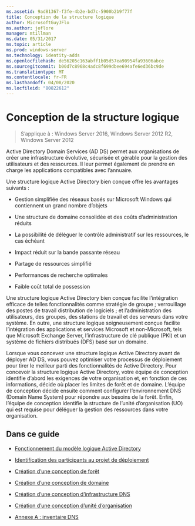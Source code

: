 ```yaml
---
ms.assetid: 9ad81367-f3fe-4b2e-bd7c-5900b2b9f77f
title: Conception de la structure logique
author: MicrosoftGuyJFlo
ms.author: joflore
manager: mtillman
ms.date: 05/31/2017
ms.topic: article
ms.prod: windows-server
ms.technology: identity-adds
ms.openlocfilehash: de56205c163abff1b05d57ea90954fa93606abce
ms.sourcegitcommit: b00d7c8968c4adc8f699dbee694afe6ed36bc9de
ms.translationtype: MT
ms.contentlocale: fr-FR
ms.lasthandoff: 04/08/2020
ms.locfileid: "80822612"
---
```

# <a name="designing-the-logical-structure"></a>Conception de la structure logique

>S’applique à : Windows Server 2016, Windows Server 2012 R2, Windows Server 2012

Active Directory Domain Services (AD DS) permet aux organisations de créer une infrastructure évolutive, sécurisée et gérable pour la gestion des utilisateurs et des ressources. Il leur permet également de prendre en charge les applications compatibles avec l’annuaire.  
  
Une structure logique Active Directory bien conçue offre les avantages suivants :  
  
-   Gestion simplifiée des réseaux basés sur Microsoft Windows qui contiennent un grand nombre d’objets  
  
-   Une structure de domaine consolidée et des coûts d’administration réduits  
  
-   La possibilité de déléguer le contrôle administratif sur les ressources, le cas échéant  
  
-   Impact réduit sur la bande passante réseau  
  
-   Partage de ressources simplifié  
  
-   Performances de recherche optimales  
  
-   Faible coût total de possession  
  
Une structure logique Active Directory bien conçue facilite l’intégration efficace de telles fonctionnalités comme stratégie de groupe ; verrouillage des postes de travail distribution de logiciels ; et l’administration des utilisateurs, des groupes, des stations de travail et des serveurs dans votre système. En outre, une structure logique soigneusement conçue facilite l’intégration des applications et services Microsoft et non-Microsoft, tels que Microsoft Exchange Server, l’infrastructure de clé publique (PKI) et un système de fichiers distribués (DFS) basé sur un domaine.  
  
Lorsque vous concevez une structure logique Active Directory avant de déployer AD DS, vous pouvez optimiser votre processus de déploiement pour tirer le meilleur parti des fonctionnalités de Active Directory. Pour concevoir la structure logique Active Directory, votre équipe de conception identifie d’abord les exigences de votre organisation et, en fonction de ces informations, décide où placer les limites de forêt et de domaine. L’équipe de conception décide ensuite comment configurer l’environnement DNS (Domain Name System) pour répondre aux besoins de la forêt. Enfin, l’équipe de conception identifie la structure de l’unité d’organisation (UO) qui est requise pour déléguer la gestion des ressources dans votre organisation.  
  
## <a name="in-this-guide"></a>Dans ce guide  
  
-   [Fonctionnement du modèle logique Active Directory](../../ad-ds/plan/Understanding-the-Active-Directory-Logical-Model.md)  
  
-   [Identification des participants au projet de déploiement](../../ad-ds/plan/Identifying-the-Deployment-Project-Participants.md)  
  
-   [Création d’une conception de forêt](../../ad-ds/plan/Creating-a-Forest-Design.md)  
  
-   [Création d’une conception de domaine](../../ad-ds/plan/Creating-a-Domain-Design.md)  
  
-   [Création d’une conception d’infrastructure DNS](../../ad-ds/plan/Creating-a-DNS-Infrastructure-Design.md)  
  
-   [Création d’une conception d’unité d’organisation](../../ad-ds/plan/Creating-an-Organizational-Unit-Design.md)  
  
-   [Annexe A : inventaire DNS](../../ad-ds/plan/Appendix-A--DNS-Inventory.md)  
  



